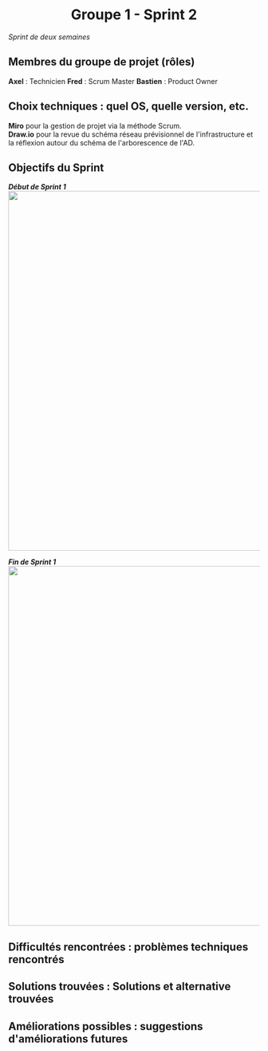 <div align="center"><H1> Groupe 1 - Sprint 2 </H1></div>

_Sprint de deux semaines_

## Membres du groupe de projet (rôles)

**Axel** : Technicien
**Fred** : Scrum Master
**Bastien** : Product Owner  

## Choix techniques : quel OS, quelle version, etc.

**Miro** pour la gestion de projet via la méthode Scrum.  
**Draw.io** pour la revue du schéma réseau prévisionnel de l'infrastructure et la réflexion autour du schéma de l'arborescence de l'AD.

## Objectifs du Sprint

_**Début de Sprint 1**_  
<img src="" width="720" height="720">  

_**Fin de Sprint 1**_  
<img src="" width="720" height="720">  

## Difficultés rencontrées : problèmes techniques rencontrés



## Solutions trouvées : Solutions et alternative trouvées



## Améliorations possibles : suggestions d'améliorations futures



